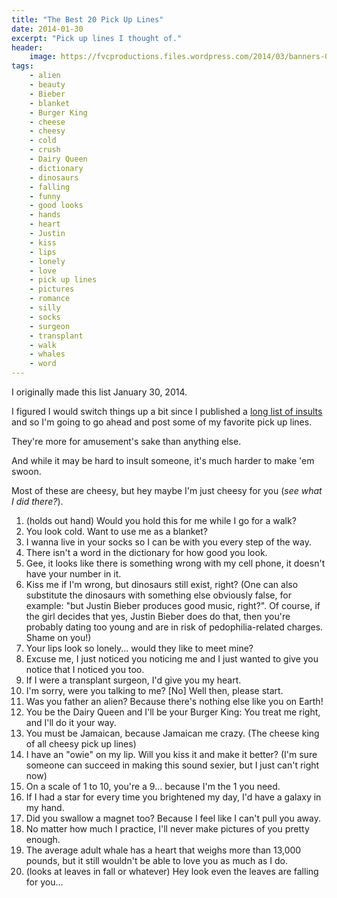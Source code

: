 ```yaml
---
title: "The Best 20 Pick Up Lines"
date: 2014-01-30
excerpt: "Pick up lines I thought of."
header:
    image: https://fvcproductions.files.wordpress.com/2014/03/banners-0011.jpg?w=1024&h=436&crop=1
tags:
    - alien
    - beauty
    - Bieber
    - blanket
    - Burger King
    - cheese
    - cheesy
    - cold
    - crush
    - Dairy Queen
    - dictionary
    - dinosaurs
    - falling
    - funny
    - good looks
    - hands
    - heart
    - Justin
    - kiss
    - lips
    - lonely
    - love
    - pick up lines
    - pictures
    - romance
    - silly
    - socks
    - surgeon
    - transplant
    - walk
    - whales
    - word
---
```


I originally made this list January 30, 2014.

I figured I would switch things up a bit since I published a [long list of insults](https://fvcproductions.wordpress.com/2014/03/04/the-best-50-insults-i-found-online/ "Insults") and so I'm going to go ahead and post some of my favorite pick up lines.

They're more for amusement's sake than anything else.

And while it may be hard to insult someone, it's much harder to make 'em swoon.

Most of these are cheesy, but hey maybe I'm just cheesy for you (*see what I did there?*).

1. (holds out hand) Would you hold this for me while I go for a walk?
2. You look cold. Want to use me as a blanket?
3. I wanna live in your socks so I can be with you every step of the
    way.
4. There isn't a word in the dictionary for how good you look.
5. Gee, it looks like there is something wrong with my cell phone, it
    doesn't have your number in it.
6. Kiss me if I'm wrong, but dinosaurs still exist, right? (One can
    also substitute the dinosaurs with something else obviously false,
    for example: "but Justin Bieber produces good music, right?". Of
    course, if the girl decides that yes, Justin Bieber does do that,
    then you're probably dating too young and are in risk of
    pedophilia-related charges. Shame on you!)
7. Your lips look so lonely... would they like to meet mine?
8. Excuse me, I just noticed you noticing me and I just wanted to give
    you notice that I noticed you too.
9. If I were a transplant surgeon, I'd give you my heart.
10. I'm sorry, were you talking to me? \[No\] Well then, please start.
11. Was you father an alien? Because there's nothing else like you on
    Earth!
12. You be the Dairy Queen and I'll be your Burger King: You treat me
    right, and I'll do it your way.
13. You must be Jamaican, because Jamaican me crazy. (The cheese king of
    all cheesy pick up lines)
14. I have an "owie" on my lip. Will you kiss it and make it better?
    (I'm sure someone can succeed in making this sound sexier, but I
    just can't right now)
15. On a scale of 1 to 10, you're a 9... because I'm the 1 you need.
16. If I had a star for every time you brightened my day, I'd have a
    galaxy in my hand.
17. Did you swallow a magnet too? Because I feel like I can't pull you
    away.
18. No matter how much I practice, I'll never make pictures of you
    pretty enough.
19. The average adult whale has a heart that weighs more than 13,000
    pounds, but it still wouldn't be able to love you as much as I do.
20. (looks at leaves in fall or whatever) Hey look even the leaves are
    falling for you...
